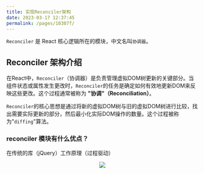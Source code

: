 ```yaml
---
title: 实现Reconciler架构
date: 2023-03-17 12:37:45
permalink: /pages/10307f/
---
```


`Reconciler` 是 React 核心逻辑所在的模块，中文名叫`协调器`。

## Reconciler 架构介绍

在React中，`Reconciler`（协调器）是负责管理虚拟DOM树更新的关键部分。当组件状态或属性发生更改时，`Reconciler`的任务是确定如何有效地更新DOM来反映这些更改。这个过程通常被称为 **"协调"（Reconciliation）**。

`Reconciler`的核心思想是通过将新的虚拟DOM树与旧的虚拟DOM树进行比较，找出需要实际更新的部分，然后最小化实际DOM操作的数量。这个过程被称为"`diffing`"算法。

### reconciler 模块有什么优点？

在传统的库（jQuery）工作原理（过程驱动）

<center><img src="https://s2.loli.net/2023/03/17/zmRZqJlaUgNLhWi.png"/></center>

